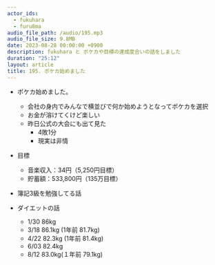 ```yaml
---
actor_ids:
  - fukuhara
  - furu8ma
audio_file_path: /audio/195.mp3
audio_file_size: 9.8MB
date: 2023-08-28 00:00:00 +0900
description: fukuhara と ポケカや目標の達成度合いの話をしました
duration: "25:12"
layout: article
title: 195. ポケカ始めました
---
```


- ポケカ始めました。
    - 会社の身内でみんなで横並びで何か始めようとなってポケカを選択
    - お金が溶けてくけど楽しい
    - 昨日公式の大会にも出て見た
        - 4敗1分
        - 現実は非情

- 目標
    - 音楽収入：34円（5,250円目標）
    - 貯蓄額：533,800円（135万目標）


- 簿記3級を勉強してる話

- ダイエットの話
    - 1/30 86kg
    - 3/18 86.1kg (1年前 81.7kg)
    - 4/22 82.3kg (1年前 81.4kg)
    - 6/03 82.4kg
    - 8/12 83.0kg(１年前 79.1kg)

